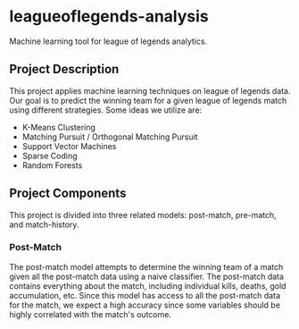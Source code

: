 # leagueoflegends-analysis
Machine learning tool for league of legends analytics.

## Project Description
This project applies machine learning techniques on league of legends data.  Our goal is to predict the 
winning team for a given league of legends match using different strategies.  Some ideas we utilize are:
- K-Means Clustering 
- Matching Pursuit / Orthogonal Matching Pursuit
- Support Vector Machines
- Sparse Coding 
- Random Forests 

## Project Components 
This project is divided into three related models: post-match, pre-match, and match-history.

### Post-Match 
The post-match model attempts to determine the winning team of a match given all the post-match data using a naive classifier. 
The post-match data contains everything about the match, including individual kills, deaths, gold accumulation, etc.  Since this 
model has access to all the post-match data for the match, we expect a high accuracy since some variables should be highly correlated 
with the match's outcome.  
